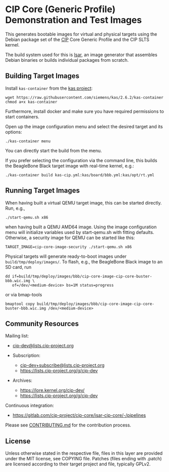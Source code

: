 # CIP Core (Generic Profile) Demonstration and Test Images

This generates bootable images for virtual and physical targets using the
Debian package set of the [CIP](https://www.cip-project.org/) Core Generic
Profile and the CIP SLTS kernel.

The build system used for this is [Isar](https://github.com/ilbers/isar), an
image generator that assembles Debian binaries or builds individual packages
from scratch.

## Building Target Images

Install `kas-container` from the [kas project](https://github.com/siemens/kas):

    wget https://raw.githubusercontent.com/siemens/kas/2.6.2/kas-container
    chmod a+x kas-container

Furthermore, install docker and make sure you have required permissions to
start containers.

Open up the image configuration menu and select the desired target and its
options:

    ./kas-container menu

You can directly start the build from the menu.

If you prefer selecting the configuration via the command line, this builds
the BeagleBone Black target image with real-time kernel, e.g.:

    ./kas-container build kas-cip.yml:kas/board/bbb.yml:kas/opt/rt.yml


## Running Target Images

When having built a virtual QEMU target image, this can be started directly.
Run, e.g.,

    ./start-qemu.sh x86

when having built a QEMU AMD64 image. Using the image configuration menu will
initialize variables used by start-qemu.sh with fitting defaults. Otherwise, a
security image for QEMU can be started like this:

    TARGET_IMAGE=cip-core-image-security ./start-qemu.sh x86

Physical targets will generate ready-to-boot images under
`build/tmp/deploy/images/`. To flash, e.g., the BeagleBone Black image to an SD
card, run

    dd if=build/tmp/deploy/images/bbb/cip-core-image-cip-core-buster-bbb.wic.img \
       of=/dev/<medium-device> bs=1M status=progress

or via bmap-tools

    bmaptool copy build/tmp/deploy/images/bbb/cip-core-image-cip-core-buster-bbb.wic.img /dev/<medium-device>


## Community Resources

Mailing list:

 - cip-dev@lists.cip-project.org

 - Subscription:
   - cip-dev+subscribe@lists.cip-project.org
   - https://lists.cip-project.org/g/cip-dev

 - Archives:
   - https://lore.kernel.org/cip-dev/
   - https://lists.cip-project.org/g/cip-dev

Continuous integration:

  - https://gitlab.com/cip-project/cip-core/isar-cip-core/-/pipelines

Please see [CONTRIBUTING.md](CONTRIBUTING.md) for the contribution process.

 
## License

Unless otherwise stated in the respective file, files in this layer are
provided under the MIT license, see COPYING file. Patches (files ending with
.patch) are licensed according to their target project and file, typically
GPLv2.
